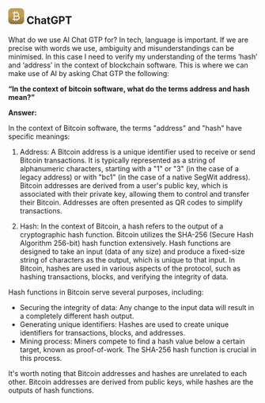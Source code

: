 ## ![alt text](../svg/logo16.svg "Bitcoin Hash Logo") ChatGPT

What do we use AI Chat GTP for? In tech, language is important. If we are precise with words we use, ambiguity and misunderstandings can be minimised. In this case I need to verify my understanding of the terms ‘hash’ and ‘address’ in the context of blockchain software. This is where we can make use of AI by asking Chat GTP the following:

**“In the context of bitcoin software, what do the terms address and hash mean?”**

**Answer:**

In the context of Bitcoin software, the terms "address" and "hash" have specific meanings:

1. Address: A Bitcoin address is a unique identifier used to receive or send Bitcoin transactions. It is typically represented as a string of alphanumeric characters, starting with a "1" or "3" (in the case of a legacy address) or with "bc1" (in the case of a native SegWit address). Bitcoin addresses are derived from a user's public key, which is associated with their private key, allowing them to control and transfer their Bitcoin. Addresses are often presented as QR codes to simplify transactions.

2. Hash: In the context of Bitcoin, a hash refers to the output of a cryptographic hash function. Bitcoin utilizes the SHA-256 (Secure Hash Algorithm 256-bit) hash function extensively. Hash functions are designed to take an input (data of any size) and produce a fixed-size string of characters as the output, which is unique to that input. In Bitcoin, hashes are used in various aspects of the protocol, such as hashing transactions, blocks, and verifying the integrity of data.

Hash functions in Bitcoin serve several purposes, including:

- Securing the integrity of data: Any change to the input data will result in a completely different hash output.
- Generating unique identifiers: Hashes are used to create unique identifiers for transactions, blocks, and addresses.
- Mining process: Miners compete to find a hash value below a certain target, known as proof-of-work. The SHA-256 hash function is crucial in this process.

It's worth noting that Bitcoin addresses and hashes are unrelated to each other. Bitcoin addresses are derived from public keys, while hashes are the outputs of hash functions.